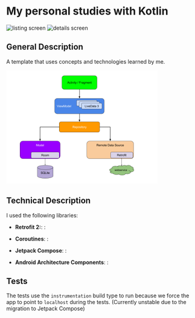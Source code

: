 # My personal studies with Kotlin

<div class="images-container">
  <img src="captures/Screenshot_1523145822.png" alt="listing screen" width="400"/>
  <img src="captures/Screenshot_1523145868.png" alt="details screen" width="400"/>
</div>

## General Description

A template that uses concepts and technologies learned by me.

<img src="captures/android_arch.png" alt="details screen" width="400"/>

## Technical Description

I used the following libraries:
- **Retrofit 2:**: :

- **Coroutines**: :

- **Jetpack Compose**: : 

- **Android Architecture Components**: : 


## Tests

The tests use the `instrumentation` build type to run because we force the app to point to `localhost` during the tests.
(Currently unstable due to the migration to Jetpack Compose)
